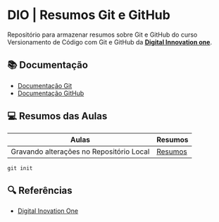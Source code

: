 # DIO | Resumos Git e GitHub
Repositório para armazenar resumos sobre Git e GitHub do curso Versionamento de Código com Git e GitHub da [**Digital Innovation one**](https://www.dio.me/).

## 📚 Documentação
- [Documentação Git](https://git-scm.com/doc)
- [Documentação GitHub](https://docs.github.com/)

## 💻 Resumos das Aulas

| Aulas | Resumos |
|-------|---------|
| Gravando alterações no Repositório Local | [Resumos]() |

```
git init 
```

## 🔍 Referências 
- [Digital Inovation One](https://www.dio.me/)

